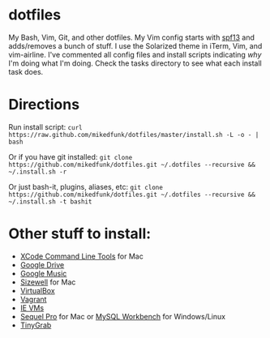 # dotfiles

My Bash, Vim, Git, and other dotfiles. My Vim config starts with [spf13](https://github.com/spf13/spf13-vim) and adds/removes a bunch of stuff. I use the Solarized theme in iTerm, Vim, and vim-airline. I've commented all config files and install scripts indicating *why* I'm doing what I'm doing. Check the tasks directory to see what each install task does.

# Directions

Run install script: ```curl https://raw.github.com/mikedfunk/dotfiles/master/install.sh -L -o - | bash```

Or if you have git installed: ```git clone https://github.com/mikedfunk/dotfiles.git ~/.dotfiles --recursive && ~/.install.sh -r```

Or just bash-it, plugins, aliases, etc: ```git clone https://github.com/mikedfunk/dotfiles.git ~/.dotfiles --recursive && ~/.install.sh -t bashit```

# Other stuff to install:

* [XCode Command Line Tools](https://developer.apple.com/downloads/index.action) for Mac
* [Google Drive](https://tools.google.com/dlpage/drive)
* [Google Music](https://support.google.com/googleplay/answer/1229970?hl=en)
* [Sizewell](http://sizewellplugin.com/) for Mac
* [VirtualBox](http://virtualbox.org)
* [Vagrant](http://www.vagrantup.com/downloads)
* [IE VMs](https://github.com/xdissent/ievms)
* [Sequel Pro](http://www.sequelpro.com/) for Mac or [MySQL Workbench](http://dev.mysql.com/downloads/tools/workbench/) for Windows/Linux
* [TinyGrab](http://tinygrab.com/download.php)

